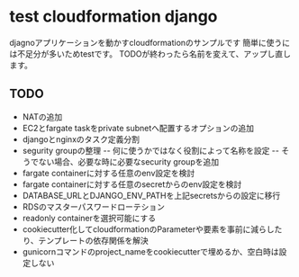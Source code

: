 # test cloudformation django
djagnoアプリケーションを動かすcloudformationのサンプルです
簡単に使うには不足分が多いためtestです。
TODOが終わったら名前を変えて、アップし直します。


## TODO

- NATの追加
- EC2とfargate taskをprivate subnetへ配置するオプションの追加
- djangoとnginxのタスク定義分割
- segurity groupの整理
-- 何に使うかではなく役割によって名称を設定
-- そうでない場合、必要な時に必要なsecurity groupを追加
- fargate containerに対する任意のenv設定を検討
- fargate containerに対する任意のsecretからのenv設定を検討
- DATABASE_URLとDJANGO_ENV_PATHを上記secretsからの設定に移行
- RDSのマスターパスワードローテション
- readonly containerを選択可能にする
- cookiecutter化してcloudformationのParameterや要素を事前に減らしたり、テンプレートの依存関係を解決
- gunicornコマンドのproject_nameをcookiecutterで埋めるか、空白時は設定しない
